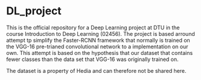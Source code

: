 # DL_project
This is the official repository for a Deep Learning project at DTU in the course Introduction to Deep Learning (02456). 
The project is based arround attempt tp simplify the Faster-RCNN framework that normally is trained on the VGG-16 pre-trianed convolutional network to a implementation on our own. This attempt is based on the hypothesis that our dataset that contains fewer classes than the data set that VGG-16 was originally trained on.

The dataset is a property of Hedia and can therefore not be shared here.



